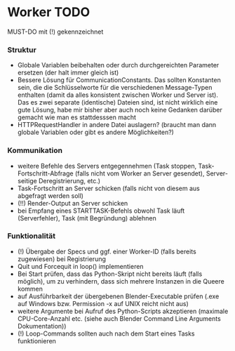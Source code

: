 # Worker TODO

MUST-DO mit (!) gekennzeichnet

### Struktur
- Globale Variablen beibehalten oder durch durchgereichten Parameter ersetzen (der halt immer gleich ist)
- Bessere Lösung für CommunicationConstants. Das sollten Konstanten sein, die die Schlüsselworte für die verschiedenen Message-Typen enthalten (damit da alles konsistent zwischen Worker und Server ist). Das es zwei separate (identische) Dateien sind, ist nicht wirklich eine gute Lösung, habe mir bisher aber auch noch keine Gedanken darüber gemacht wie man es stattdesssen macht
- HTTPRequestHandler in andere Datei auslagern? (braucht man dann globale Variablen oder gibt es andere Möglichkeiten?)

### Kommunikation
- weitere Befehle des Servers entgegennehmen (Task stoppen, Task-Fortschritt-Abfrage (falls nicht vom Worker an Server gesendet), Server-seitige Deregistrierung, etc.)
- Task-Fortschritt an Server schicken (falls nicht von diesem aus abgefragt werden soll)
- (!!) Render-Output an Server schicken
- bei Empfang eines STARTTASK-Befehls obwohl Task läuft (Serverfehler), Task (mit Begründung) ablehnen

### Funktionalität
- (!) Übergabe der Specs und ggf. einer Worker-ID (falls bereits zugewiesen) bei Registrierung
- Quit und Forcequit in loop() implementieren
- Bei Start prüfen, dass das Python-Skript nicht bereits läuft (falls möglich), um zu verhindern, dass sich mehrere Instanzen in die Queere kommen
- auf Ausführbarkeit der übergebenen Blender-Executable prüfen (.exe auf Windows bzw. Permission -x auf UNIX reicht nicht aus)
- weitere Argumente bei Aufruf des Python-Scripts akzeptieren (maximale CPU-Core-Anzahl etc. (siehe auch Blender Command Line Arguments Dokumentation))
- (!) Loop-Commands sollten auch nach dem Start eines Tasks funktionieren